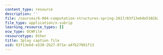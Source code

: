 ```yaml
---
content_type: resource
description: ''
file: /courses/6-004-computation-structures-spring-2017/03f13e6de5302b27071ea4fb27801f13_cTU43KgGLFw.srt
file_type: application/x-subrip
learning_resource_types: []
ocw_type: OCWFile
resourcetype: Other
title: 3play caption file
uid: 03f13e6d-e530-2b27-071e-a4fb27801f13
---
```

